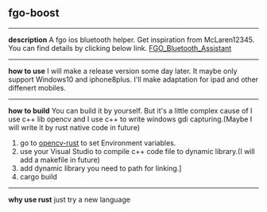 ## fgo-boost

---

**description**
A fgo ios bluetooth helper.
Get inspiration from McLaren12345.
You can find details by clicking below link.
[FGO_Bluetooth_Assistant](https://github.com/McLaren12345/FGO_Bluetooth_Assistant)

---

**how to use**
I will make a release version some day later.
It maybe only support Windows10 and iphone8plus.
I'll make adaptation for ipad and other diffenert mobiles.

---

**how to build**
You can build it by yourself.
But it's a little complex cause of I use c++ lib opencv and I use c++ to write windows gdi capturing.(Maybe I will write it by rust native code in future)
1. go to [opencv-rust](https://github.com/twistedfall/opencv-rust) to set Environment variables.
2. use your Visual Studio to compile c++ code file to dynamic library.(I will add a makefile in future)
3. add dynamic library you need to path for linking.]
4. cargo build

---

**why use rust**
just try a new language